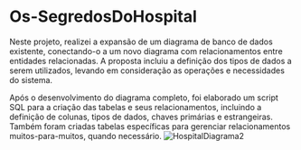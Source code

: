 # Os-SegredosDoHospital

Neste projeto, realizei a expansão de um diagrama de banco de dados existente, conectando-o a um novo diagrama com relacionamentos entre entidades relacionadas. A proposta incluiu a definição dos tipos de dados a serem utilizados, levando em consideração as operações e necessidades do sistema.

Após o desenvolvimento do diagrama completo, foi elaborado um script SQL para a criação das tabelas e seus relacionamentos, incluindo a definição de colunas, tipos de dados, chaves primárias e estrangeiras. Também foram criadas tabelas específicas para gerenciar relacionamentos muitos-para-muitos, quando necessário.
![HospitalDiagrama2](https://github.com/user-attachments/assets/e6264276-6e32-4498-bd8f-263f6bc9cdaa)
